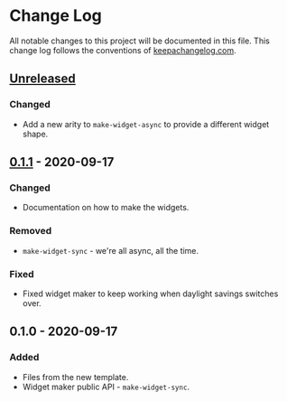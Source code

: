 # Change Log
All notable changes to this project will be documented in this file. This change log follows the conventions of [keepachangelog.com](http://keepachangelog.com/).

## [Unreleased]
### Changed
- Add a new arity to `make-widget-async` to provide a different widget shape.

## [0.1.1] - 2020-09-17
### Changed
- Documentation on how to make the widgets.

### Removed
- `make-widget-sync` - we're all async, all the time.

### Fixed
- Fixed widget maker to keep working when daylight savings switches over.

## 0.1.0 - 2020-09-17
### Added
- Files from the new template.
- Widget maker public API - `make-widget-sync`.

[Unreleased]: https://github.com/your-name/stock/compare/0.1.1...HEAD
[0.1.1]: https://github.com/your-name/stock/compare/0.1.0...0.1.1
